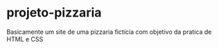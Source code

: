 # projeto-pizzaria
Basicamente um site de uma pizzaria fictícia com objetivo da pratica de HTML e CSS
